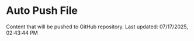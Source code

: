 # Auto Push File

Content that will be pushed to GitHub repository.
Last updated: 07/17/2025, 02:43:44 PM